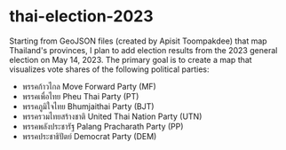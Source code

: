 thai-election-2023
=============
Starting from GeoJSON files (created by Apisit Toompakdee) that map Thailand's provinces, I plan to add election results from the 2023 general election on May 14, 2023. The primary goal is to create a map that visualizes vote shares of the following political parties:
* พรรคก้าวไกล Move Forward Party (MF)
* พรรคเพื่อไทย Pheu Thai Party (PT)
* พรรคภูมิใจไทย Bhumjaithai Party (BJT)
* พรรครวมไทยสร้างชาติ United Thai Nation Party (UTN)
* พรรคพลังประชารัฐ Palang Pracharath Party (PP)
* พรรคประชาธิปัตย์ Democrat Party (DEM)
